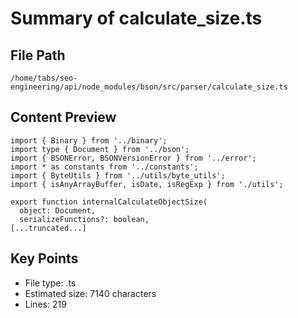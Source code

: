 # Summary of calculate_size.ts
  
## File Path
`/home/tabs/seo-engineering/api/node_modules/bson/src/parser/calculate_size.ts`

## Content Preview
```
import { Binary } from '../binary';
import type { Document } from '../bson';
import { BSONError, BSONVersionError } from '../error';
import * as constants from '../constants';
import { ByteUtils } from '../utils/byte_utils';
import { isAnyArrayBuffer, isDate, isRegExp } from './utils';

export function internalCalculateObjectSize(
  object: Document,
  serializeFunctions?: boolean,
[...truncated...]
```

## Key Points
- File type: .ts
- Estimated size: 7140 characters
- Lines: 219
